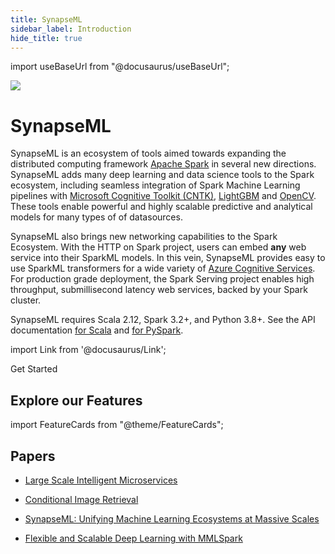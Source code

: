 ```yaml
---
title: SynapseML
sidebar_label: Introduction
hide_title: true
---
```


import useBaseUrl from "@docusaurus/useBaseUrl";

<div style={{textAlign: 'left'}}><img src={useBaseUrl("/img/logo.svg")} /></div>

# SynapseML

SynapseML is an ecosystem of tools aimed towards expanding the distributed computing framework
[Apache Spark](https://github.com/apache/spark) in several new directions.
SynapseML adds many deep learning and data science tools to the Spark ecosystem,
including seamless integration of Spark Machine Learning pipelines with [Microsoft Cognitive Toolkit
(CNTK)](https://github.com/Microsoft/CNTK), [LightGBM](https://github.com/Microsoft/LightGBM) and
[OpenCV](http://www.opencv.org/). These tools enable powerful and highly scalable predictive and analytical models
for many types of of datasources.

SynapseML also brings new networking capabilities to the Spark Ecosystem. With the HTTP on Spark project, users
can embed **any** web service into their SparkML models. In this vein, SynapseML provides easy to use
SparkML transformers for a wide variety of [Azure Cognitive Services](https://azure.microsoft.com/en-us/services/cognitive-services/). For production grade deployment, the Spark Serving project enables high throughput,
submillisecond latency web services, backed by your Spark cluster.

SynapseML requires Scala 2.12, Spark 3.2+, and Python 3.8+.
See the API documentation [for
Scala](https://mmlspark.blob.core.windows.net/docs/0.9.5/scala/index.html#package) and [for
PySpark](https://mmlspark.blob.core.windows.net/docs/0.9.5/pyspark/index.html).

import Link from '@docusaurus/Link';

<Link to="/docs/getting_started/installation" className="button button--lg button--outline button--block button--primary">Get Started</Link>


## Explore our Features

import FeatureCards from "@theme/FeatureCards";

<FeatureCards/>

## Papers

- [Large Scale Intelligent Microservices](https://arxiv.org/abs/2009.08044)

- [Conditional Image Retrieval](https://arxiv.org/abs/2007.07177)

- [SynapseML: Unifying Machine Learning Ecosystems at Massive Scales](https://arxiv.org/abs/1810.08744)

- [Flexible and Scalable Deep Learning with MMLSpark](https://arxiv.org/abs/1804.04031)
